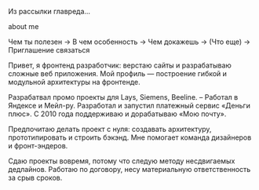 Из рассылки главреда...

about me

Чем ты полезен → В чем особенность → Чем докажешь → (Что еще) → Приглашение связаться

Привет, я фронтенд разработчик: верстаю сайты и разрабатываю сложные веб приложения.
Мой профиль — построение гибкой и модульной архитектуры на фронтенде.

Разрабатвал промо проекты для Lays, Siemens, Beeline.
–
Работал в Яндексе и Мейл-ру.
Разработал и запустил платежный сервис «Деньги плюс».
С 2010 года поддерживаю и дорабатываю «Мою почту».

Предпочитаю делать проект с нуля: создавать архитектуру, прототипировать и строить бэкэнд.
Мне помогает команда дизайнеров и фронт-эндеров.

Сдаю проекты вовремя, потому что следую методу несдвигаемых дедлайнов.
Работаю по договору, несу материальную ответственность за срыв сроков.
